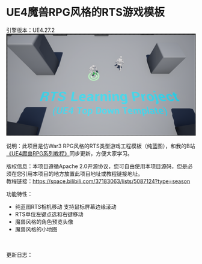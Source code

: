 # UE4魔兽RPG风格的RTS游戏模板  
引擎版本：UE4.27.2  
![Image](https://github.com/sitonmoon/RTSTemplate/blob/main/preview.png)  

说明：此项目是仿War3 RPG风格的RTS类型游戏工程模板（纯蓝图），和我的B站[《UE4魔兽RPG系列教程》](https://space.bilibili.com/37183063/lists/5087124)同步更新，方便大家学习。  

版权信息：本项目遵循Apache 2.0开源协议，您可自由使用本项目源码，但是必须在您引用本项目的地方放置此项目地址或教程链接地址。  
教程链接：https://space.bilibili.com/37183063/lists/5087124?type=season

功能特性：  
* 纯蓝图RTS相机移动 支持鼠标屏幕边缘滚动  
* RTS单位左键点选和右键移动
* 魔兽风格的角色预览头像
* 魔兽风格的小地图
  
<br><br>
更新日志：
